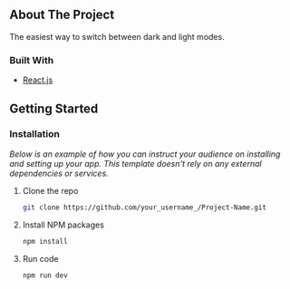 <div id="top"></div>

<!-- ABOUT THE PROJECT -->
## About The Project
 
 The easiest way to switch between dark and light modes.



### Built With

* [React.js](https://reactjs.org/)


<!-- GETTING STARTED -->
## Getting Started

### Installation

_Below is an example of how you can instruct your audience on installing and setting up your app. This template doesn't rely on any external dependencies or services._

1. Clone the repo
   ```sh
   git clone https://github.com/your_username_/Project-Name.git
   ```
2. Install NPM packages
   ```sh
   npm install
   ```
4. Run code
   ```sh
   npm run dev
   ```
